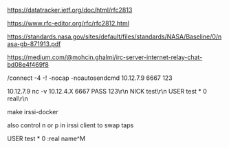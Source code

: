 https://datatracker.ietf.org/doc/html/rfc2813

https://www.rfc-editor.org/rfc/rfc2812.html

https://standards.nasa.gov/sites/default/files/standards/NASA/Baseline/0/nasa-gb-871913.pdf

https://medium.com/@mohcin.ghalmi/irc-server-internet-relay-chat-bd08e4f469f8


/connect -4 -! -nocap -noautosendcmd 10.12.7.9 6667 123


10.12.7.9
nc -v 10.12.4.X 6667
PASS 123\r\n
NICK test\r\n
USER test * 0 real\r\n

make irssi-docker

also control n or p in irssi client to swap taps

USER test * 0 :real name^M